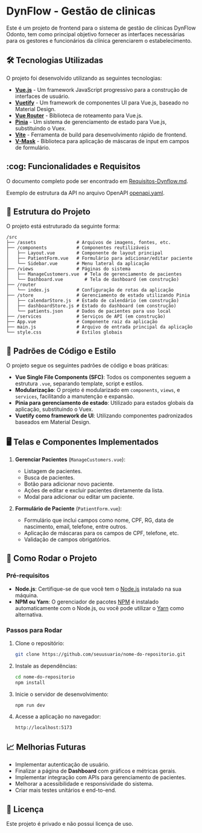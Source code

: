 
# DynFlow - Gestão de clinicas

Este é um projeto de frontend para o sistema de gestão de clínicas DynFlow Odonto, tem como principal objetivo fornecer as interfaces necessárias para os gestores e funcionários da clínica gerenciarem o estabelecimento.

## 🛠️ Tecnologias Utilizadas

O projeto foi desenvolvido utilizando as seguintes tecnologias:

- **[Vue.js](https://vuejs.org/)** - Um framework JavaScript progressivo para a construção de interfaces de usuário.
- **[Vuetify](https://vuetifyjs.com/)** - Um framework de componentes UI para Vue.js, baseado no Material Design.
- **[Vue Router](https://router.vuejs.org/)** - Biblioteca de roteamento para Vue.js.
- **[Pinia](https://pinia.vuejs.org/)** - Um sistema de gerenciamento de estado para Vue.js, substituindo o Vuex.
- **[Vite](https://vitejs.dev/)** - Ferramenta de build para desenvolvimento rápido de frontend.
- **[V-Mask](https://github.com/probil/v-mask)** - Biblioteca para aplicação de máscaras de input em campos de formulário.

## :cog: Funcionalidades e Requisitos

O documento completo pode ser encontrado em [Requisitos-Dynflow.md](Requisitos-Dynflow.md).

Exemplo de estrutura da API no arquivo OpenAPI [openapi.yaml](openapi.yaml).

## 📂 Estrutura do Projeto

O projeto está estruturado da seguinte forma:

```
/src
├── /assets               # Arquivos de imagens, fontes, etc.
├── /components           # Componentes reutilizáveis
│   ├── Layout.vue        # Componente de layout principal
│   ├── PatientForm.vue   # Formulário para adicionar/editar paciente
│   └── Sidebar.vue       # Menu lateral da aplicação
├── /views                # Páginas do sistema
│   ├── ManageCustomers.vue  # Tela de gerenciamento de pacientes
│   └── Dashboard.vue        # Tela de dashboard (em construção)
├── /router
│   └── index.js          # Configuração de rotas da aplicação
├── /store                # Gerenciamento de estado utilizando Pinia
│   ├── calendarStore.js  # Estado de calendário (em construção)
│   ├── dashboardStore.js # Estado do dashboard (em construção)
│   └── patients.json     # Dados de pacientes para uso local
├── /services             # Serviços de API (em construção)
├── App.vue               # Componente raiz da aplicação
├── main.js               # Arquivo de entrada principal da aplicação
└── style.css             # Estilos globais
```

## 📄 Padrões de Código e Estilo

O projeto segue os seguintes padrões de código e boas práticas:

- **Vue Single File Components (SFC)**: Todos os componentes seguem a estrutura `.vue`, separando template, script e estilos.
- **Modularização**: O projeto é modularizado em `components`, `views`, e `services`, facilitando a manutenção e expansão.
- **Pinia para gerenciamento de estado**: Utilizado para estados globais da aplicação, substituindo o Vuex.
- **Vuetify como framework de UI**: Utilizando componentes padronizados baseados em Material Design.

## 🖥️ Telas e Componentes Implementados

1. **Gerenciar Pacientes** (`ManageCustomers.vue`):
   - Listagem de pacientes.
   - Busca de pacientes.
   - Botão para adicionar novo paciente.
   - Ações de editar e excluir pacientes diretamente da lista.
   - Modal para adicionar ou editar um paciente.

2. **Formulário de Paciente** (`PatientForm.vue`):
   - Formulário que inclui campos como nome, CPF, RG, data de nascimento, email, telefone, entre outros.
   - Aplicação de máscaras para os campos de CPF, telefone, etc.
   - Validação de campos obrigatórios.

## 📝 Como Rodar o Projeto

### Pré-requisitos

- **Node.js**: Certifique-se de que você tem o [Node.js](https://nodejs.org/en/) instalado na sua máquina.
- **NPM ou Yarn**: O gerenciador de pacotes [NPM](https://www.npmjs.com/) é instalado automaticamente com o Node.js, ou você pode utilizar o [Yarn](https://yarnpkg.com/) como alternativa.

### Passos para Rodar

1. Clone o repositório:
   ```bash
   git clone https://github.com/seuusuario/nome-do-repositorio.git
   ```

2. Instale as dependências:
   ```bash
   cd nome-do-repositorio
   npm install
   ```

3. Inicie o servidor de desenvolvimento:
   ```bash
   npm run dev
   ```

4. Acesse a aplicação no navegador:
   ```
   http://localhost:5173
   ```

## 📈 Melhorias Futuras

- Implementar autenticação de usuário.
- Finalizar a página de **Dashboard** com gráficos e métricas gerais.
- Implementar integração com APIs para gerenciamento de pacientes.
- Melhorar a acessibilidade e responsividade do sistema.
- Criar mais testes unitários e end-to-end.

## 📝 Licença
 Este projeto é privado e não possui licença de uso.
